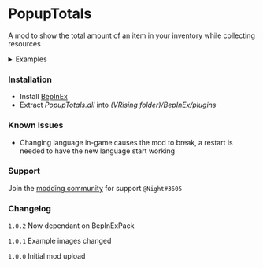 # PopupTotals
A mod to show the total amount of an item in your inventory while collecting resources

<details>
<summary>Examples</summary>
<br>
<img src="https://i.imgur.com/Tbv3wft.jpg" alt="example 1">
<img src="https://i.imgur.com/3BN62ER.jpg" alt="example 2">
</details>


### Installation
- Install [BepInEx](https://v-rising.thunderstore.io/package/BepInEx/BepInExPack_V_Rising/)
- Extract _PopupTotals.dll_ into _(VRising folder)/BepInEx/plugins_

### Known Issues
- Changing language in-game causes the mod to break, a restart is needed to have the new language start working

### Support
Join the [modding community](https://discord.gg/CWzkHvekg3) for support `@Night#3605`

### Changelog

`1.0.2` Now dependant on BepInExPack

`1.0.1` Example images changed

`1.0.0` Initial mod upload